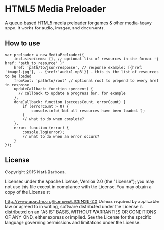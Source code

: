# HTML5 Media Preloader
A queue-based HTML5 media preloader for games & other media-heavy apps. It works for audio, images, and documents.

## How to use
	var preloader = new MediaPreloader({
	    inclusiveItems: [], // optional list of resources in the format "{ href: 'path_to_resource' }"
	    href: 'path/to/json/response', // response example: [{href: 'image1.jpg'}, .. {href:'audio1.mp3'}] - this is the list of resources to be loaded
	    fromRoot: 'path/to/root' // optional root to prepend to every href in response
	    updateCallback: function (percent) {
	      // callback to update a progress bar, for example
	    },
	    doneCallback: function (successCount, errorCount) {
	        if (errorCount > 0) {
	            console.info('Not all resources have been loaded.');
	        }
	        // what to do when complete?
	    },
	    error: function (error) {
	        console.log(error);
	        // what to do when an error occurs?
	    }
	});

## License
Copyright 2015 Natã Barbosa.

Licensed under the Apache License, Version 2.0 (the "License"); you may not use this file except in compliance with the License. You may obtain a copy of the License at

http://www.apache.org/licenses/LICENSE-2.0
Unless required by applicable law or agreed to in writing, software distributed under the License is distributed on an "AS IS" BASIS, WITHOUT WARRANTIES OR CONDITIONS OF ANY KIND, either express or implied. See the License for the specific language governing permissions and limitations under the License.